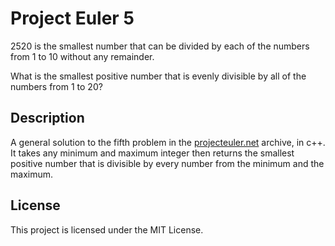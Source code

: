 # Project Euler 5

2520 is the smallest number that can be divided by each of the numbers from 1 to 10 without any remainder.

What is the smallest positive number that is evenly divisible by all of the numbers from 1 to 20?

## Description

A general solution to the fifth problem in the [projecteuler.net](https://projecteuler.net/problem=5) archive, in c++. It takes any minimum and maximum integer then returns the smallest positive number that is divisible by every number from the minimum and the maximum.

## License

This project is licensed under the MIT License.

